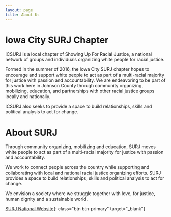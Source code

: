 ```yaml
---
layout: page
title: About Us
---
```


# Iowa City SURJ Chapter

ICSURJ is a local chapter of Showing Up For Racial Justice, a national network of groups and individuals organizing white people for racial justice.

Formed in the summer of 2016, the Iowa City SURJ chapter hopes to encourage and support white people to act as part of a multi-racial majority for justice with passion and accountability. We are endeavoring to be part of this work here in Johnson County through community organizing, mobilizing, education, and partnerships with other racial justice groups locally and nationally.

 ICSURJ also seeks to provide a space to build relationships, skills and political analysis to act for change.

# About SURJ

Through community organizing, mobilizing and education, SURJ moves white people to act as part of a multi-racial majority for justice with passion and accountability.

We work to connect people across the country while supporting and collaborating with local and national racial justice organizing efforts. SURJ provides a space to build relationships, skills and political analysis to act for change.

We envision a society where we struggle together with love, for justice, human dignity and a sustainable world.

[SURJ National Website](http://www.showingupforracialjustice.org/){: class="btn btn-primary" target="_blank"}
